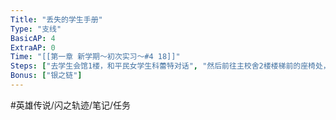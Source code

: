 ```yaml
---
Title: "丢失的学生手册"
Type: "支线"
BasicAP: 4
ExtraAP: 0
Time: "[[第一章 新学期～初次实习～#4 18]]"
Steps: ["去学生会馆1楼，和平民女学生科蕾特对话", "然后前往主校舍2楼楼梯前的座椅处，找到丢失的学生手册", "回去报告"]
Bonus: ["银之链"]
---
```


#英雄传说/闪之轨迹/笔记/任务